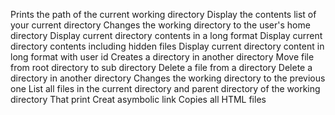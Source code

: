 Prints the path of the current working directory
Display the contents list of your current directory
Changes the working directory to the user's home directory
Display current directory contents in a long format
Display current directory contents including hidden files
Display current directory content in long format with user id
Creates a directory in another directory
Move file from root directory to sub directory
Delete a file from a directory
Delete a directory in another directory
Changes the working directory to the previous one
List all files in the current directory and parent directory of the working directory
That print
Creat asymbolic link
Copies all HTML files
